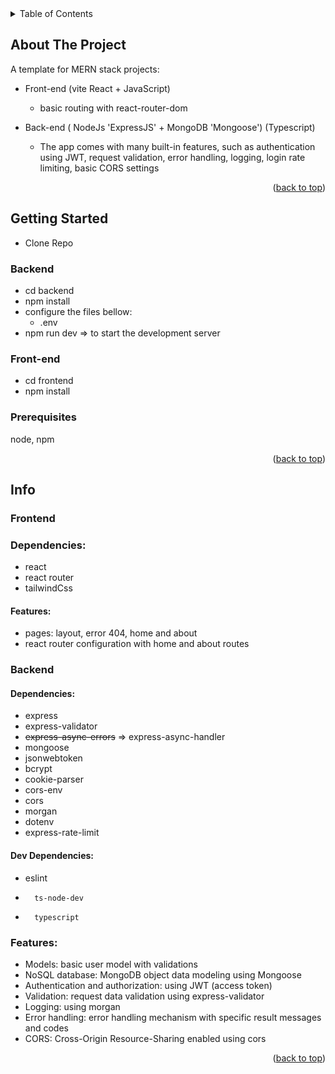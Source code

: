 <!-- TABLE OF CONTENTS -->
<details>
  <summary>Table of Contents</summary>
  <ol>
    <li>
      <a href=#about-the-project>About The Project</a>
    </li>
    <li>
      <a href=#getting-started>Getting Started</a>
      <ul>
        <li><a href=#prerequisites>Prerequisites</a></li>
        <li><a href=#installation>Installation</a></li>
      </ul>
    </li>
     <li>
      <a href=#info>Info</a>
      <ul>
        <li><a href=#frontend>frontend</a></li>
        <li><a href=#backend>backend</a></li>
      </ul>
    </li>
  </ol>
</details>

<!-- ABOUT THE PROJECT -->

## About The Project

A template for MERN stack projects:

-   Front-end (vite React + JavaScript)

    -   basic routing with react-router-dom

-   Back-end ( NodeJs 'ExpressJS' + MongoDB 'Mongoose') (Typescript)

    -   The app comes with many built-in features, such as authentication using JWT, request validation, error handling, logging, login rate limiting, basic CORS settings

<p align=right>(<a href=#readme-top>back to top</a>)</p>

<!-- GETTING STARTED -->

## Getting Started

-   Clone Repo

### Backend

-   cd backend
-   npm install
-   configure the files bellow:
    -   .env
-   npm run dev => to start the development server

### Front-end

-   cd frontend
-   npm install

### Prerequisites

node, npm

<p align=right>(<a href=#readme-top>back to top</a>)</p>

## Info

### Frontend

### Dependencies:

-   react
-   react router
-   tailwindCss

#### Features:

-   pages: layout, error 404, home and about
-   react router configuration with home and about routes

### Backend

#### Dependencies:

-   express
-   express-validator
-   ~~express-async-errors~~ => express-async-handler
-   mongoose
-   jsonwebtoken
-   bcrypt
-   cookie-parser
-   cors-env
-   cors
-   morgan
-   dotenv
-   express-rate-limit

#### Dev Dependencies:

-   eslint
-       ts-node-dev
-       typescript

### Features:

-   Models: basic user model with validations
-   NoSQL database: MongoDB object data modeling using Mongoose
-   Authentication and authorization: using JWT (access token)
-   Validation: request data validation using express-validator
-   Logging: using morgan
-   Error handling: error handling mechanism with specific result messages and codes
-   CORS: Cross-Origin Resource-Sharing enabled using cors

<p align=right>(<a href=#readme-top>back to top</a>)</p>
